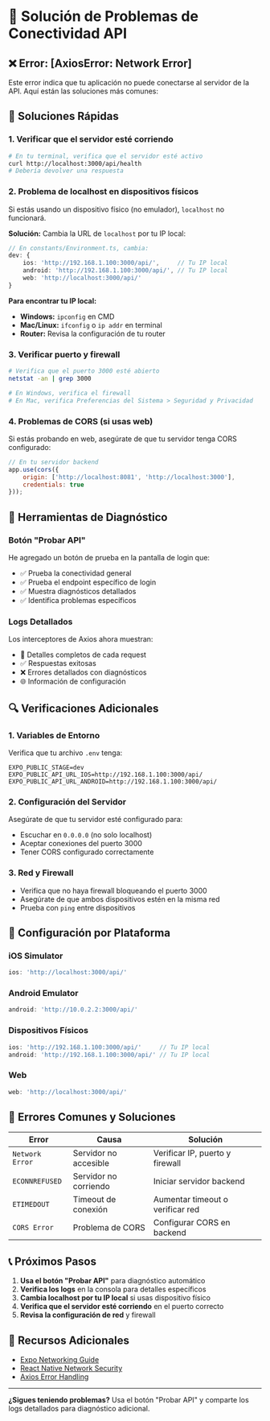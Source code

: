 # 🔧 Solución de Problemas de Conectividad API

## ❌ Error: [AxiosError: Network Error]

Este error indica que tu aplicación no puede conectarse al servidor de la API. Aquí están las soluciones más comunes:

## 🚀 Soluciones Rápidas

### 1. **Verificar que el servidor esté corriendo**
```bash
# En tu terminal, verifica que el servidor esté activo
curl http://localhost:3000/api/health
# Debería devolver una respuesta
```

### 2. **Problema de localhost en dispositivos físicos**
Si estás usando un dispositivo físico (no emulador), `localhost` no funcionará.

**Solución:** Cambia la URL de `localhost` por tu IP local:

```typescript
// En constants/Environment.ts, cambia:
dev: {
    ios: 'http://192.168.1.100:3000/api/',     // Tu IP local
    android: 'http://192.168.1.100:3000/api/', // Tu IP local
    web: 'http://localhost:3000/api/'
}
```

**Para encontrar tu IP local:**
- **Windows:** `ipconfig` en CMD
- **Mac/Linux:** `ifconfig` o `ip addr` en terminal
- **Router:** Revisa la configuración de tu router

### 3. **Verificar puerto y firewall**
```bash
# Verifica que el puerto 3000 esté abierto
netstat -an | grep 3000

# En Windows, verifica el firewall
# En Mac, verifica Preferencias del Sistema > Seguridad y Privacidad
```

### 4. **Problemas de CORS (si usas web)**
Si estás probando en web, asegúrate de que tu servidor tenga CORS configurado:

```javascript
// En tu servidor backend
app.use(cors({
    origin: ['http://localhost:8081', 'http://localhost:3000'],
    credentials: true
}));
```

## 🧪 Herramientas de Diagnóstico

### Botón "Probar API"
He agregado un botón de prueba en la pantalla de login que:
- ✅ Prueba la conectividad general
- ✅ Prueba el endpoint específico de login
- ✅ Muestra diagnósticos detallados
- ✅ Identifica problemas específicos

### Logs Detallados
Los interceptores de Axios ahora muestran:
- 🚀 Detalles completos de cada request
- ✅ Respuestas exitosas
- ❌ Errores detallados con diagnósticos
- 🌐 Información de configuración

## 🔍 Verificaciones Adicionales

### 1. **Variables de Entorno**
Verifica que tu archivo `.env` tenga:
```env
EXPO_PUBLIC_STAGE=dev
EXPO_PUBLIC_API_URL_IOS=http://192.168.1.100:3000/api/
EXPO_PUBLIC_API_URL_ANDROID=http://192.168.1.100:3000/api/
```

### 2. **Configuración del Servidor**
Asegúrate de que tu servidor esté configurado para:
- Escuchar en `0.0.0.0` (no solo localhost)
- Aceptar conexiones del puerto 3000
- Tener CORS configurado correctamente

### 3. **Red y Firewall**
- Verifica que no haya firewall bloqueando el puerto 3000
- Asegúrate de que ambos dispositivos estén en la misma red
- Prueba con `ping` entre dispositivos

## 📱 Configuración por Plataforma

### iOS Simulator
```typescript
ios: 'http://localhost:3000/api/'
```

### Android Emulator
```typescript
android: 'http://10.0.2.2:3000/api/'
```

### Dispositivos Físicos
```typescript
ios: 'http://192.168.1.100:3000/api/'     // Tu IP local
android: 'http://192.168.1.100:3000/api/' // Tu IP local
```

### Web
```typescript
web: 'http://localhost:3000/api/'
```

## 🚨 Errores Comunes y Soluciones

| Error | Causa | Solución |
|-------|-------|----------|
| `Network Error` | Servidor no accesible | Verificar IP, puerto y firewall |
| `ECONNREFUSED` | Servidor no corriendo | Iniciar servidor backend |
| `ETIMEDOUT` | Timeout de conexión | Aumentar timeout o verificar red |
| `CORS Error` | Problema de CORS | Configurar CORS en backend |

## 📞 Próximos Pasos

1. **Usa el botón "Probar API"** para diagnóstico automático
2. **Verifica los logs** en la consola para detalles específicos
3. **Cambia localhost por tu IP local** si usas dispositivo físico
4. **Verifica que el servidor esté corriendo** en el puerto correcto
5. **Revisa la configuración de red** y firewall

## 🔗 Recursos Adicionales

- [Expo Networking Guide](https://docs.expo.dev/guides/networking/)
- [React Native Network Security](https://reactnative.dev/docs/network-security)
- [Axios Error Handling](https://axios-http.com/docs/handling_errors)

---

**¿Sigues teniendo problemas?** Usa el botón "Probar API" y comparte los logs detallados para diagnóstico adicional.

